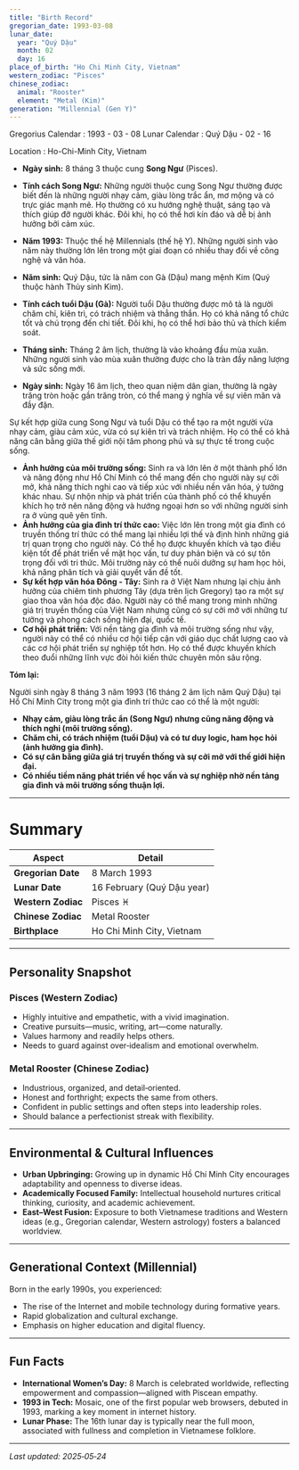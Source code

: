 ```yaml
---
title: "Birth Record"
gregorian_date: 1993-03-08
lunar_date:
  year: "Quý Dậu"
  month: 02
  day: 16
place_of_birth: "Ho Chi Minh City, Vietnam"
western_zodiac: "Pisces"
chinese_zodiac:
  animal: "Rooster"
  element: "Metal (Kim)"
generation: "Millennial (Gen Y)"
---
```


Gregorius Calendar : 1993 - 03 - 08
Lunar Calendar : Quý Dậu - 02 - 16

Location : Ho-Chi-Minh City, Vietnam

* **Ngày sinh:** 8 tháng 3 thuộc cung **Song Ngư** (Pisces).
* **Tính cách Song Ngư:** Những người thuộc cung Song Ngư thường được biết đến là những người nhạy cảm, giàu lòng trắc ẩn, mơ mộng và có trực giác mạnh mẽ. Họ thường có xu hướng nghệ thuật, sáng tạo và thích giúp đỡ người khác. Đôi khi, họ có thể hơi kín đáo và dễ bị ảnh hưởng bởi cảm xúc.
* **Năm 1993:** Thuộc thế hệ Millennials (thế hệ Y). Những người sinh vào năm này thường lớn lên trong một giai đoạn có nhiều thay đổi về công nghệ và văn hóa.

* **Năm sinh:** Quý Dậu, tức là năm con Gà (Dậu) mang mệnh Kim (Quý thuộc hành Thủy sinh Kim).
* **Tính cách tuổi Dậu (Gà):** Người tuổi Dậu thường được mô tả là người chăm chỉ, kiên trì, có trách nhiệm và thẳng thắn. Họ có khả năng tổ chức tốt và chú trọng đến chi tiết. Đôi khi, họ có thể hơi bảo thủ và thích kiểm soát.
* **Tháng sinh:** Tháng 2 âm lịch, thường là vào khoảng đầu mùa xuân. Những người sinh vào mùa xuân thường được cho là tràn đầy năng lượng và sức sống mới.
* **Ngày sinh:** Ngày 16 âm lịch, theo quan niệm dân gian, thường là ngày trăng tròn hoặc gần trăng tròn, có thể mang ý nghĩa về sự viên mãn và đầy đặn.

Sự kết hợp giữa cung Song Ngư và tuổi Dậu có thể tạo ra một người vừa nhạy cảm, giàu cảm xúc, vừa có sự kiên trì và trách nhiệm. Họ có thể có khả năng cân bằng giữa thế giới nội tâm phong phú và sự thực tế trong cuộc sống. 

* **Ảnh hưởng của môi trường sống:** Sinh ra và lớn lên ở một thành phố lớn và năng động như Hồ Chí Minh có thể mang đến cho người này sự cởi mở, khả năng thích nghi cao và tiếp xúc với nhiều nền văn hóa, ý tưởng khác nhau. Sự nhộn nhịp và phát triển của thành phố có thể khuyến khích họ trở nên năng động và hướng ngoại hơn so với những người sinh ra ở vùng quê yên tĩnh.
* **Ảnh hưởng của gia đình trí thức cao:** Việc lớn lên trong một gia đình có truyền thống trí thức có thể mang lại nhiều lợi thế và định hình những giá trị quan trọng cho người này. Có thể họ được khuyến khích và tạo điều kiện tốt để phát triển về mặt học vấn, tư duy phản biện và có sự tôn trọng đối với tri thức. Môi trường này có thể nuôi dưỡng sự ham học hỏi, khả năng phân tích và giải quyết vấn đề tốt.
* **Sự kết hợp văn hóa Đông - Tây:** Sinh ra ở Việt Nam nhưng lại chịu ảnh hưởng của chiêm tinh phương Tây (dựa trên lịch Gregory) tạo ra một sự giao thoa văn hóa độc đáo. Người này có thể mang trong mình những giá trị truyền thống của Việt Nam nhưng cũng có sự cởi mở với những tư tưởng và phong cách sống hiện đại, quốc tế.
* **Cơ hội phát triển:** Với nền tảng gia đình và môi trường sống như vậy, người này có thể có nhiều cơ hội tiếp cận với giáo dục chất lượng cao và các cơ hội phát triển sự nghiệp tốt hơn. Họ có thể được khuyến khích theo đuổi những lĩnh vực đòi hỏi kiến thức chuyên môn sâu rộng.

**Tóm lại:**

Người sinh ngày 8 tháng 3 năm 1993 (16 tháng 2 âm lịch năm Quý Dậu) tại Hồ Chí Minh City trong một gia đình trí thức cao có thể là một người:

* **Nhạy cảm, giàu lòng trắc ẩn (Song Ngư) nhưng cũng năng động và thích nghi (môi trường sống).**
* **Chăm chỉ, có trách nhiệm (tuổi Dậu) và có tư duy logic, ham học hỏi (ảnh hưởng gia đình).**
* **Có sự cân bằng giữa giá trị truyền thống và sự cởi mở với thế giới hiện đại.**
* **Có nhiều tiềm năng phát triển về học vấn và sự nghiệp nhờ nền tảng gia đình và môi trường sống thuận lợi.**


---
# Summary

| Aspect | Detail |
|--------|--------|
| **Gregorian Date** | 8 March 1993 |
| **Lunar Date** | 16 February (Quý Dậu year) |
| **Western Zodiac** | Pisces ♓︎ |
| **Chinese Zodiac** | Metal Rooster |
| **Birthplace** | Ho Chi Minh City, Vietnam |

---

## Personality Snapshot

### Pisces (Western Zodiac)
- Highly intuitive and empathetic, with a vivid imagination.  
- Creative pursuits—music, writing, art—come naturally.  
- Values harmony and readily helps others.  
- Needs to guard against over‑idealism and emotional overwhelm.

### Metal Rooster (Chinese Zodiac)
- Industrious, organized, and detail‑oriented.  
- Honest and forthright; expects the same from others.  
- Confident in public settings and often steps into leadership roles.  
- Should balance a perfectionist streak with flexibility.

---

## Environmental & Cultural Influences
- **Urban Upbringing:** Growing up in dynamic Hồ Chí Minh City encourages adaptability and openness to diverse ideas.  
- **Academically Focused Family:** Intellectual household nurtures critical thinking, curiosity, and academic achievement.  
- **East–West Fusion:** Exposure to both Vietnamese traditions and Western ideas (e.g., Gregorian calendar, Western astrology) fosters a balanced worldview.

---

## Generational Context (Millennial)
Born in the early 1990s, you experienced:  
- The rise of the Internet and mobile technology during formative years.  
- Rapid globalization and cultural exchange.  
- Emphasis on higher education and digital fluency.

---

## Fun Facts
- **International Women’s Day:** 8 March is celebrated worldwide, reflecting empowerment and compassion—aligned with Piscean empathy.  
- **1993 in Tech:** Mosaic, one of the first popular web browsers, debuted in 1993, marking a key moment in internet history.  
- **Lunar Phase:** The 16th lunar day is typically near the full moon, associated with fullness and completion in Vietnamese folklore.

---

*Last updated: 2025‑05‑24*